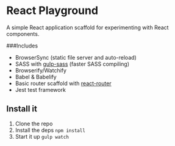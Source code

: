 # React Playground

A simple React application scaffold for experimenting with React components.

###Includes
- BrowserSync (static file server and auto-reload)
- SASS with [gulp-sass](https://github.com/dlmanning/gulp-sass) (faster SASS compiling)
- Browserify/Watchify
- Babel & Babelify 
- Basic router scaffold with [react-router](https://github.com/rackt/react-router)
- Jest test framework

Install it
----------
1. Clone the repo
2. Install the deps
  `npm install`
3. Start it up
  `gulp watch`

